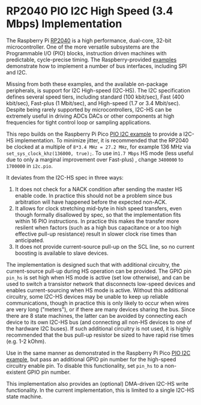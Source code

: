 # RP2040 PIO I2C High Speed (3.4 Mbps) Implementation

The Raspberry Pi [RP2040](https://www.raspberrypi.com/products/rp2040/) is a high performance, dual-core, 32-bit microcontroller. One of the more versatile subsystems are the Programmable I/O (PIO) blocks, instruction driven machines with predictable, cycle-precise timing. The Raspberry-provided [examples](https://github.com/raspberrypi/pico-examples/tree/master/pio) demonstrate how to implement a number of bus interfaces, including SPI and I2C. 

Missing from both these examples, and the available on-package peripherals, is support for I2C High-speed (I2C-HS). The I2C specification defines several speed tiers, including standard (100 kbit/sec), Fast (400 kbit/sec), Fast-plus (1 Mbit/sec), and High-speed (1.7 or 3.4 Mbit/sec). Despite being rarely supported by microcontrollers, I2C-HS can be extremely useful in driving ADCs DACs or other components at high frequencies for tight control loop or sampling applications.

This repo builds on the Raspberry Pi Pico [PIO I2C example](https://github.com/raspberrypi/pico-examples/tree/master/pio/i2c) to provide a I2C-HS implementation. To minimize jitter, it is recommended that the RP2040 be clocked at a multiple of `8*3.4 MHz = 27.2 MHz`, for example 136 MHz via `set_sys_clock_khz(136000, true);`. To use in`1.7 Mbps` HS mode  (less useful due to only a marginal improvement over Fast-plus) , change `3400000` to `1700000` in `i2c.pio`.

It deviates from the I2C-HS spec in three ways:
1. It does not check for a NACK condition after sending the master HS enable code. In practice this should not be a problem since bus arbitration will have happened before the expected non-ACK.
2. It allows for clock stretching mid-byte in hish speed transfers, even though formally disallowed by spec, so that the implementation fits within 16 PIO instructions. In practice this makes the transfer more resilent when factors (such as a high bus capacitance or a too high effective pull-up resistance) result in slower clock rise times than anticipated.
3. It does not provide current-source pull-up on the SCL line, so no current boosting is available to slave devices.

The implementation is designed such that with additional circuitry, the current-source pull-up during HS operation can be provided. The GPIO pin `pin_hs` is set high when HS mode is active (set low otherwise), and can be used to switch a transistor network that disconnects low-speed devices and enables current-sourcing when HS mode is active. Without this additional circuitry, some I2C-HS devices may be unable to keep up reliable communications, though in practice this is only likely to occur when wires are very long ("meters"), or if there are many devices sharing the bus. Since there are 8 state machines, the latter can be avoided by connecting each device to its own I2C-HS bus (and connecting all non-HS devices to one of the hardware I2C buses). If such additional circuitry is not used, it is highly recommended that the bus pull-up resistor be sized to have rapid rise times (e.g. 1-2 kOhm).

Use in the same manner as demonstrated in the Raspberry Pi Pico [PIO I2C example](https://github.com/raspberrypi/pico-examples/tree/master/pio/i2c), but pass an additional GPIO pin number for the high-speed circuitry enable pin. To disable this functionality, set `pin_hs` to a non-existent GPIO pin number.

This implementation also provides an (optional) DMA-driven I2C-HS write functionality. In the current implementation, this is limited to a single I2C-HS state machine.
